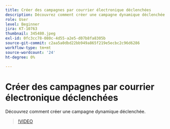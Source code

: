 ```yaml
---
title: Créer des campagnes par courrier électronique déclenchées
description: Découvrez comment créer une campagne dynamique déclenchée.
role: User
level: Beginner
jira: KT-10763
thumbnail: 345480.jpeg
exl-id: 0fc3cc78-080c-4d55-a2e5-d07b8fa8305b
source-git-commit: c2aa5a0dbd22bb949a865f219e5ecbc2c96d6286
workflow-type: tm+mt
source-wordcount: '24'
ht-degree: 0%

---
```


# Créer des campagnes par courrier électronique déclenchées

Découvrez comment créer une campagne dynamique déclenchée.

>[!VIDEO](https://video.tv.adobe.com/v/345480/?quality=12&learn=on)
